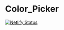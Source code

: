 # Color_Picker

[![Netlify Status](https://api.netlify.com/api/v1/badges/b071a00b-50bc-494d-972e-421ef7a53cfe/deploy-status)](https://app.netlify.com/sites/colorpi/deploys)
